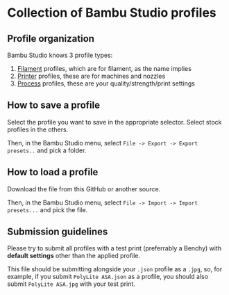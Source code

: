 # Collection of Bambu Studio profiles

## Profile organization

Bambu Studio knows 3 profile types:

1. [Filament](filament) profiles, which are for filament, as the name implies
2. [Printer](printer) profiles, these are for machines and nozzles
3. [Process](process) profiles, these are your quality/strength/print settings


## How to save a profile

Select the profile you want to save in the appropriate selector. Select stock profiles in the others.

Then, in the Bambu Studio menu, select `File -> Export -> Export presets..` and pick a folder.

## How to load a profile

Download the file from this GitHub or another source.

Then, in the Bambu Studio menu, select `File -> Import -> Import presets...` and pick the file.

## Submission guidelines

Please try to submit all profiles with a test print (preferrably a Benchy) with **default settings** other than the applied profile.

This file should be submitting alongside your `.json` profile as a `.jpg`, so, for example, if you submit `PolyLite ASA.json` as a profile, you should also submit `PolyLite ASA.jpg` with your test print.
